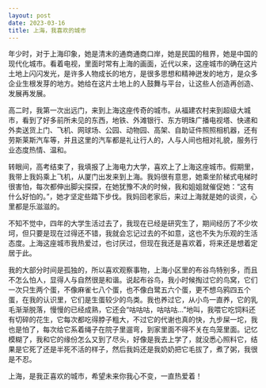 ```yaml
---
layout: post
date: 2023-03-16
title: 上海，我喜欢的城市
---
```


  年少时，对于上海印象，她是清末的通商通商口岸，她是民国的租界，她是中国的现代化城市。看着电视，里面时常有上海的画面，近代以来，这座城市的确在这片土地上闪闪发光，是许多人物成长的地方，是很多思想和精神迸发的地方，是众多企业生根发芽的地方。她给在这片土地上的人鼓舞与平台，让这些人创造再创造、发展再发展。
  
  高二时，我第一次出远门，来到上海这座传奇的城市。从福建农村来到超级大城市，看到了好多前所未见的东西，地铁、外滩银行、东方明珠广播电视塔、快递和外卖送货上门、飞机、网球场、公园、动物园、高架、自助证件照照相机器，还有劳斯莱斯汽车等，并且这里的汽车都是礼让行人的，人与人间也相对礼貌，服务行业态度热情、温和。
  
  转眼间，高考结束了，我填报了上海电力大学，喜欢上了上海这座城市。假期里，我带上我妈乘上飞机，从厦门出发来到上海。我妈很有意思，她乘坐阶梯式电梯时很害怕，每次都伸出脚尖探探，在她犹豫不决的时候，我和姐姐就催促她：“这有什么好怕的。”，她才坚定些踏下步伐。我妈回老家后，来过上海就是她的谈资，心里都是乐滋滋的。
  
  不知不觉中，四年的大学生活过去了，我现在已经是研究生了，期间经历了不少坎坷，但只要是现在过得还不错，我就会忘记过去的不如意，这也不失为乐观的生活态度。上海这座城市我热爱过，也讨厌过，但现在我还是喜欢着，将来还是想着定居于此。
  
  我的大部分时间是孤独的，所以喜欢观察事物，上海小区里的布谷鸟特别多，而且不怎么怕人，显得人与自然很是和谐。说起布谷鸟，我小时候掏过它的鸟窝，它们一次只生两个蛋，不像麻雀七八个蛋，也不像白鹭五六个蛋，更不想乌鸦四五个蛋，在我的认识里，它们是生蛋较少的鸟类。我也养过它，从小鸟一直养，它的乳毛渐渐脱落，慢慢的已经成熟，它还会“咕咕咕，咕咕咕…”地叫，我喂它吃饲料还有切碎的花生，它每次都吃得脖子粗大，不过它的代谢也真的快，九步屎一坨，我也是怕了，每次给它系着绳子在院子里遛弯，到家里面不得不关在鸟笼里面。记忆模糊了，我和它的缘份怎么又到了尽头，好像是我去上学了，就没悉心照料它，结果是它死了还是半死不活的样子，然后我妈还是我奶奶把它毛拔了，煮了粥，我很是不忍。
  
  上海，是我正喜欢的城市，希望未来你我心不变，一直热爱着！
